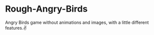 # Rough-Angry-Birds
Angry Birds game without animations and images, with a little different features.✌
